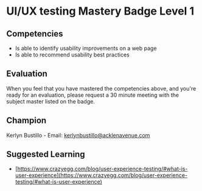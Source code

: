 # UI/UX testing Mastery Badge Level 1

## Competencies

- Is able to identify usability improvements on a web page
- Is able to recommend usability best practices

## Evaluation
When you feel that you have mastered the competencies above, and you're ready for an evaluation, please request a 30 minute meeting with the subject master listed on the badge.

## Champion
Kerlyn Bustillo  - Email: kerlynbustillo@acklenavenue.com

## Suggested Learning

 - [https://www.crazyegg.com/blog/user-experience-testing/#what-is-user-experience](https://www.crazyegg.com/blog/user-experience-testing/#what-is-user-experience)